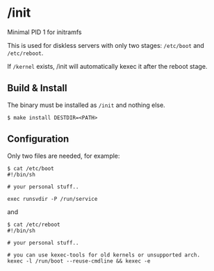 # /init
Minimal PID 1 for initramfs

This is used for diskless servers with only two stages: `/etc/boot` and `/etc/reboot`.

If `/kernel` exists, /init will automatically kexec it after the reboot stage.

## Build & Install

The binary must be installed as `/init` and nothing else.

    $ make install DESTDIR=<PATH>

## Configuration

Only two files are needed, for example:

    $ cat /etc/boot
    #!/bin/sh

    # your personal stuff..

    exec runsvdir -P /run/service

and

    $ cat /etc/reboot
    #!/bin/sh

    # your personal stuff..

    # you can use kexec-tools for old kernels or unsupported arch.
    kexec -l /run/boot --reuse-cmdline && kexec -e
